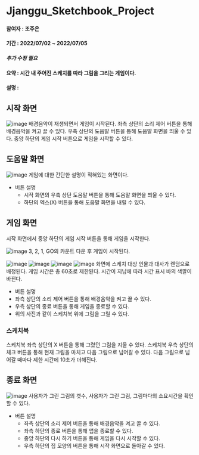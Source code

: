 # Jjanggu_Sketchbook_Project

#### 참여자 : 조주은
#### 기간 : 2022/07/02 ~ 2022/07/05
#### _추가 수정 필요_
#### 요약 : 시간 내 주어진 스케치를 따라 그림을 그리는 게임이다. 
#### 설명 :
## 시작 화면
![image](https://github.com/wndms710/Jjanggu_Sketchbook_Project/blob/main/Image/%EC%8A%A4%ED%81%AC%EB%A6%B0%EC%83%B7%202022-09-08%20%EC%98%A4%ED%9B%84%204.17.25.png)
배경음악이 재생되면서 게임이 시작된다.
좌측 상단의 소리 제어 버튼을 통해 배경음악을 켜고 끌 수 있다.
우측 상단의 도움말 버튼을 통해 도움말 화면을 띄울 수 있다.
중앙 하단의 게임 시작 버튼으로 게임을 시작할 수 있다.
## 도움말 화면
![image](https://github.com/wndms710/Jjanggu_Sketchbook_Project/blob/main/Image/%EC%8A%A4%ED%81%AC%EB%A6%B0%EC%83%B7%202022-09-08%20%EC%98%A4%ED%9B%84%204.19.54.png)
게임에 대한 간단한 설명이 적혀있는 화면이다.
- 버튼 설명
  - 시작 화면의 우측 상단 도움말 버튼을 통해 도움말 화면을 띄울 수 있다.
  - 하단의 엑스(X) 버튼을 통해 도움말 화면을 내릴 수 있다. 
## 게임 화면
시작 화면에서 중앙 하단의 게임 시작 버튼을 통해 게임을 시작한다.

![image](https://github.com/wndms710/Jjanggu_Sketchbook_Project/blob/main/Image/%EC%8A%A4%ED%81%AC%EB%A6%B0%EC%83%B7%202022-09-08%20%EC%98%A4%ED%9B%84%204.17.45.png)
3, 2, 1, GO의 카운트 다운 후 게임이 시작된다.

![image](https://github.com/wndms710/Jjanggu_Sketchbook_Project/blob/main/Image/%EC%8A%A4%ED%81%AC%EB%A6%B0%EC%83%B7%202022-09-08%20%EC%98%A4%ED%9B%84%204.17.58.png)
![image](https://github.com/wndms710/Jjanggu_Sketchbook_Project/blob/main/Image/%EC%8A%A4%ED%81%AC%EB%A6%B0%EC%83%B7%202022-09-08%20%EC%98%A4%ED%9B%84%204.18.24.png)
![image](https://github.com/wndms710/Jjanggu_Sketchbook_Project/blob/main/Image/%EC%8A%A4%ED%81%AC%EB%A6%B0%EC%83%B7%202022-09-08%20%EC%98%A4%ED%9B%84%204.18.52.png)
![image](https://github.com/wndms710/Jjanggu_Sketchbook_Project/blob/main/Image/%EC%8A%A4%ED%81%AC%EB%A6%B0%EC%83%B7%202022-09-08%20%EC%98%A4%ED%9B%84%204.19.14.png)
화면에 스케치 대상 인물과 대사가 랜덤으로 배정된다.
게임 시간은 총 60초로 제한된다.
시간이 지남에 따라 시간 표시 바의 색깔이 바뀐다.
- 버튼 설명
- 좌측 상단의 소리 제어 버튼을 통해 배경음악을 켜고 끌 수 있다.
- 우측 상단의 종료 버튼을 통해 게임을 종료할 수 있다.
- 위의 사진과 같이 스케치북 위에 그림을 그릴 수 있다.

### 스케치북

스케치북 좌측 상단의 X 버튼을 통해 그렸던 그림을 지울 수 있다.
스케치북 우측 상단의 체크 버튼을 통해 현재 그림을 마치고 다음 그림으로 넘어갈 수 있다.
다음 그림으로 넘어갈 때마다 제한 시간에 10초가 더해진다.
## 종료 화면
![image](https://github.com/wndms710/Jjanggu_Sketchbook_Project/blob/main/Image/%EC%8A%A4%ED%81%AC%EB%A6%B0%EC%83%B7%202022-09-08%20%EC%98%A4%ED%9B%84%204.19.36.png)
사용자가 그린 그림의 갯수, 사용자가 그린 그림, 그림마다의 소요시간을 확인할 수 있다.
- 버튼 설명
  - 좌측 상단의 소리 제어 버튼을 통해 배경음악을 켜고 끌 수 있다.
  - 좌측 하단의 종료 버튼을 통해 앱을 종료할 수 있다.
  - 중앙 하단의 다시 하기 버튼을 통해 게임을 다시 시작할 수 있다.
  - 우측 하단의 집 모양의 버튼을 통해 시작 화면으로 돌아갈 수 있다.
